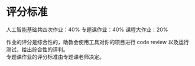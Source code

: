# 评分标准

人工智能基础共四次作业：40%
专题课作业：40%
课程大作业：20%

作业的评分是综合性的，助教会使用工具对你的项目进行 code review 以及运行测试，给出综合性的评判。  
专题课作业的评分标准由专题课老师决定。